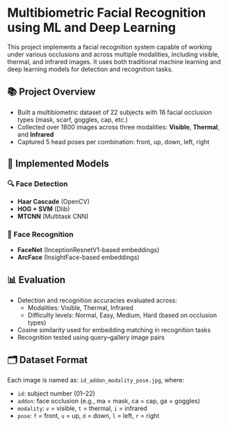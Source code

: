 # Multibiometric Facial Recognition using ML and Deep Learning

This project implements a facial recognition system capable of working under various occlusions and across multiple modalities, including visible, thermal, and infrared images. It uses both traditional machine learning and deep learning models for detection and recognition tasks.

## 📚 Project Overview

- Built a multibiometric dataset of 22 subjects with 16 facial occlusion types (mask, scarf, goggles, cap, etc.)
- Collected over 1800 images across three modalities: **Visible**, **Thermal**, and **Infrared**
- Captured 5 head poses per combination: front, up, down, left, right

## 🧠 Implemented Models

### 🔍 Face Detection
- **Haar Cascade** (OpenCV)
- **HOG + SVM** (Dlib)
- **MTCNN** (Multitask CNN)

### 🧾 Face Recognition
- **FaceNet** (InceptionResnetV1-based embeddings)
- **ArcFace** (InsightFace-based embeddings)

## 📊 Evaluation

- Detection and recognition accuracies evaluated across:
  - Modalities: Visible, Thermal, Infrared
  - Difficulty levels: Normal, Easy, Medium, Hard (based on occlusion types)
- Cosine similarity used for embedding matching in recognition tasks
- Recognition tested using query–gallery image pairs

## 🗂 Dataset Format

Each image is named as: `id_addon_modality_pose.jpg`, where:
- `id`: subject number (01–22)
- `addon`: face occlusion (e.g., ma = mask, ca = cap, ga = goggles)
- `modality`: `v` = visible, `t` = thermal, `i` = infrared
- `pose`: `f` = front, `u` = up, `d` = down, `l` = left, `r` = right




